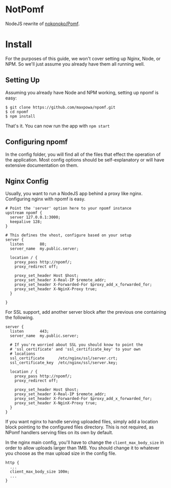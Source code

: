 # NotPomf
NodeJS rewrite of [nokonoko/Pomf](https://github.com/nokonoko/Pomf/).

# Install
For the purposes of this guide, we won't cover setting up Nginx, Node,
or NPM.  So we'll just assume you already have them all running well.

## Setting Up
Assuming you already have Node and NPM working, setting up npomf is easy:
```
$ git clone https://github.com/maxpowa/npomf.git  
$ cd npomf  
$ npm install  
```
That's it. You can now run the app with `npm start`

## Configuring npomf
In the config folder, you will find all of the files that effect the operation
of the application. Most config options should be self-explanatory or will have
extensive documentation on them.

## Nginx Config
Usually, you want to run a NodeJS app behind a proxy like nginx. Configuring
nginx with npomf is easy.
```
# Point the 'server' option here to your npomf instance
upstream npomf {
  server 127.0.0.1:3000;
  keepalive 128;
}

# This defines the vhost, configure based on your setup
server {
  listen       80;
  server_name  my.public.server;

  location / {
    proxy_pass http://npomf/;
    proxy_redirect off;

    proxy_set_header Host $host;
    proxy_set_header X-Real-IP $remote_addr;
    proxy_set_header X-Forwarded-For $proxy_add_x_forwarded_for;
    proxy_set_header X-NginX-Proxy true;
  }

}
```
For SSL support, add another server block after the previous one containing the following.
```
server {
  listen       443;
  server_name  my.public.server;

  # If you're worried about SSL you should know to point the
  # 'ssl_certificate' and 'ssl_certificate_key' to your own
  # locations
  ssl_certificate      /etc/nginx/ssl/server.crt;
  ssl_certificate_key  /etc/nginx/ssl/server.key;

  location / {
    proxy_pass http://npomf/;
    proxy_redirect off;

    proxy_set_header Host $host;
    proxy_set_header X-Real-IP $remote_addr;
    proxy_set_header X-Forwarded-For $proxy_add_x_forwarded_for;
    proxy_set_header X-NginX-Proxy true;
  }
}
```
If you want nginx to handle serving uploaded files, simply add a location block
pointing to the configured files directory. This is not required, as NPomf handlers
serving files on its own by default.

In the nginx main config, you'll have to change the `client_max_body_size` in
order to allow uploads larger than 1MB. You should change it to whatever you
choose as the max upload size in the config file.
```
http {
  ...
  client_max_body_size 100m;
  ...
}
```
